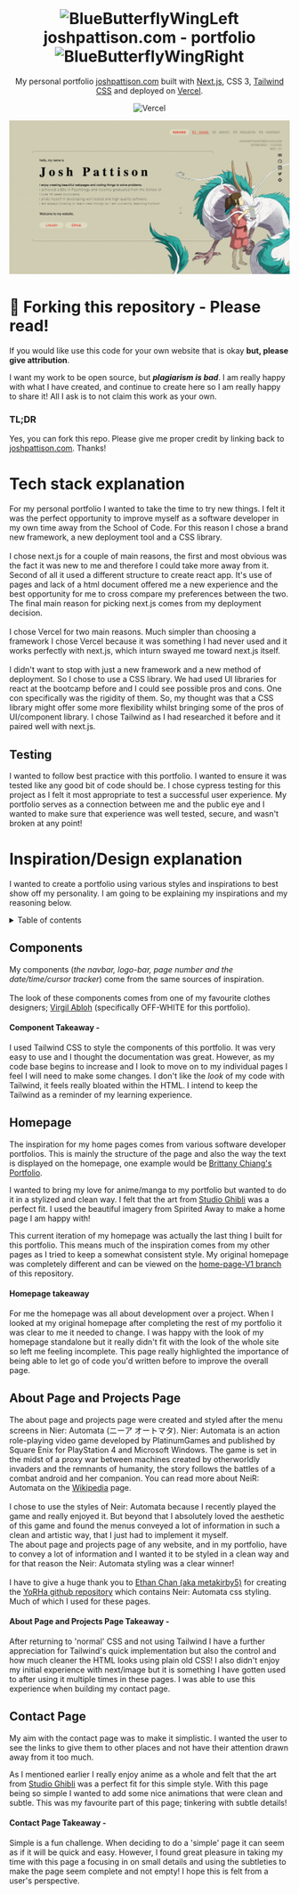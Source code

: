 <div align="center">
<img>
</div>

<h1 align="center"><img src="https://cdn3.emoji.gg/emojis/9247-bluebutterflywingleft.png" width="32px" height="32px" alt="BlueButterflyWingLeft"> joshpattison.com - portfolio <img src="https://cdn3.emoji.gg/emojis/9247-bluebutterflywingright.png" width="32px" height="32px" alt="BlueButterflyWingRight"></h1>

<p align="center">
  My personal portfolio <a href="https://joshpattison.com" target="_blank">joshpattison.com</a> built with <a href="https://nextjs.org/" target="_blank">Next.js</a>, CSS 3, <a href="https://tailwindcss.com/" target="_blank">Tailwind CSS</a> and deployed on <a href="https://vercel.com/" target="_blank"> Vercel</a>.
</p>

<div align="center">

![Vercel](https://vercelbadge.vercel.app/api/pattisoj/portfolio)

</div>

<div align="center">

![Homepage](./images/readme/homepage.png)

</div>

# 🦋 Forking this repository - Please read!

If you would like use this code for your own website that is okay **but, please give attribution**.

I want my work to be open source, but _**plagiarism is bad**_. I am really happy with what I have created, and continue to create here so I am really happy to share it! All I ask is to not claim this work as your own.

### TL;DR

Yes, you can fork this repo. Please give me proper credit by linking back to [joshpattison.com](https://joshpattison.com). Thanks!

# Tech stack explanation

For my personal portfolio I wanted to take the time to try new things. I felt it was the perfect opportunity to improve myself as a software developer in my own time away from the School of Code. For this reason I chose a brand new framework, a new deployment tool and a CSS library.
<br />
<br />
I chose next.js for a couple of main reasons, the first and most obvious was the fact it was new to me and therefore I could take more away from it. Second of all it used a different structure to create react app. It's use of pages and lack of a html document offered me a new experience and the best opportunity for me to cross compare my preferences between the two. The final main reason for picking next.js comes from my deployment decision.
<br />
<br />
I chose Vercel for two main reasons. Much simpler than choosing a framework I chose Vercel because it was something I had never used and it works perfectly with next.js, which inturn swayed me toward next.js itself.
<br />
<br />
I didn't want to stop with just a new framework and a new method of deployment. So I chose to use a CSS library. We had used UI libraries for react at the bootcamp before and I could see possible pros and cons. One con specifically was the rigidity of them. So, my thought was that a CSS library might offer some more flexibility whilst bringing some of the pros of UI/component library. I chose Tailwind as I had researched it before and it paired well with next.js.
<br/>

## Testing

I wanted to follow best practice with this portfolio. I wanted to ensure it was tested like any good bit of code should be.
I chose cypress testing for this project as I felt it most appropriate to test a successful user experience. My portfolio serves as a connection between me and the public eye and I wanted to make sure that experience was well tested, secure, and wasn't broken at any point!

# Inspiration/Design explanation

I wanted to create a portfolio using various styles and inspirations to best show off my personality. I am going to be explaining my inspirations and my reasoning below.

<details>
<summary>Table of contents</summary>

- [Components](#components) </br>
- [Homepage](#homepage) <br />
- [About Page and Projects Page](#about-page-and-projects-page) </br>
- [Contact Page](#contact-page) </br>

</details>

## Components

My components (_the navbar, logo-bar, page number and the date/time/cursor tracker_) come from the same sources of inspiration.
<br />
<br />
The look of these components comes from one of my favourite clothes designers; [Virgil Abloh](https://www.off---white.com/en-gb/) (specifically OFF-WHITE for this portfolio).
<br />

#### Component Takeaway -

I used Tailwind CSS to style the components of this portfolio. It was very easy to use and I thought the documentation was great. However, as my code base begins to increase and I look to move on to my individual pages I feel I will need to make some changes. I don't like the _look_ of my code with Tailwind, it feels really bloated within the HTML. I intend to keep the Tailwind as a reminder of my learning experience.

## Homepage

The inspiration for my home pages comes from various software developer portfolios. This is mainly the structure of the page and also the way the text is displayed on the homepage, one example would be [Brittany Chiang's Portfolio](https://brittanychiang.com/).

I wanted to bring my love for anime/manga to my portfolio but wanted to do it in a stylized and clean way. I felt that the art from [Studio Ghibli](http://ghiblicollection.com/) was a perfect fit. I used the beautiful imagery from Spirited Away to make a home page I am happy with!

This current iteration of my homepage was actually the last thing I built for this portfolio. This means much of the inspiration comes from my other pages as I tried to keep a somewhat consistent style. My original homepage was completely different and can be viewed on the [home-page-V1 branch](https://github.com/pattisoj/portfolio/tree/home-page-V1) of this repository.

#### Homepage takeaway

For me the homepage was all about development over a project. When I looked at my original homepage after completing the rest of my portfolio it was clear to me it needed to change. I was happy with the look of my homepage standalone but it really didn't fit with the look of the whole site so left me feeling incomplete. This page really highlighted the importance of being able to let go of code you'd written before to improve the overall page.

## About Page and Projects Page

The about page and projects page were created and styled after the menu screens in Nier: Automata (ニーア オートマタ). Nier: Automata is an action role-playing video game developed by PlatinumGames and published by Square Enix for PlayStation 4 and Microsoft Windows. The game is set in the midst of a proxy war between machines created by otherworldly invaders and the remnants of humanity, the story follows the battles of a combat android and her companion. You can read more about NeiR: Automata on the [Wikipedia](https://en.wikipedia.org/wiki/Nier:_Automata) page.
</br>
</br>
I chose to use the styles of Neir: Automata because I recently played the game and really enjoyed it. But beyond that I absolutely loved the aesthetic of this game and found the menus conveyed a lot of information in such a clean and artistic way, that I just had to implement it myself.
</br>
The about page and projects page of any website, and in my portfolio, have to convey a lot of information and I wanted it to be styled in a clean way and for that reason the Neir: Automata styling was a clear winner!
</br>
</br>
I have to give a huge thank you to [Ethan Chan (aka metakirby5)](https://github.com/metakirby5) for creating the [YoRHa github repository](https://github.com/metakirby5/yorha) which contains Neir: Automata css styling. Much of which I used for these pages.

#### About Page and Projects Page Takeaway -

After returning to 'normal' CSS and not using Tailwind I have a further appreciation for Tailwind's quick implementation but also the control and how much cleaner the HTML looks using plain old CSS! I also didn't enjoy my initial experience with next/image but it is something I have gotten used to after using it multiple times in these pages. I was able to use this experience when building my contact page.

## Contact Page

My aim with the contact page was to make it simplistic. I wanted the user to see the links to give them to other places and not have their attention drawn away from it too much.

As I mentioned earlier I really enjoy anime as a whole and felt that the art from [Studio Ghibli](http://ghiblicollection.com/) was a perfect fit for this simple style. With this page being so simple I wanted to add some nice animations that were clean and subtle. This was my favourite part of this page; tinkering with subtle details!

#### Contact Page Takeaway -

Simple is a fun challenge. When deciding to do a 'simple' page it can seem as if it will be quick and easy. However, I found great pleasure in taking my time with this page a focusing in on small details and using the subtleties to make the page seem complete and not empty! I hope this is felt from a user's perspective.
